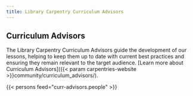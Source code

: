 ```yaml
---
title: Library Carpentry Curriculum Advisors
---
```


## Curriculum Advisors

The Library Carpentry Curriculum Advisors guide the development of our lessons, helping to keep them up to date with current best practices and ensuring they remain relevant to the target audience. [Learn more about Curriculum Advisors]({{< param carpentries-website >}}community/curriculum_advisors/).


{{< persons feed="curr-advisors.people" >}}
